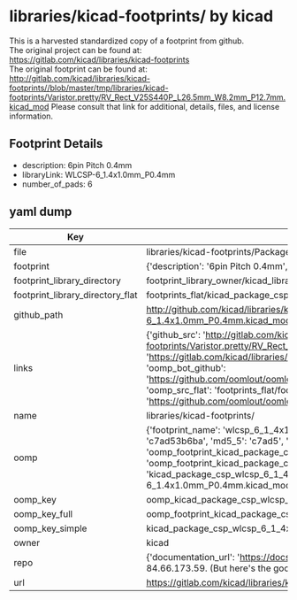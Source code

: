 # libraries/kicad-footprints/ by kicad  
This is a harvested standardized copy of a footprint from github.  
The original project can be found at:  
https://gitlab.com/kicad/libraries/kicad-footprints  
The original footprint can be found at:
http://gitlab.com/kicad/libraries/kicad-footprints//blob/master/tmp/libraries/kicad-footprints/Varistor.pretty/RV_Rect_V25S440P_L26.5mm_W8.2mm_P12.7mm.kicad_mod
Please consult that link for additional, details, files, and license information.  
## Footprint Details
* description: 6pin Pitch 0.4mm  
* libraryLink: WLCSP-6_1.4x1.0mm_P0.4mm  
* number_of_pads: 6  
## yaml dump  
| Key | Value |  
| --- | --- |  
| file | libraries/kicad-footprints/Package_CSP.pretty/WLCSP-6_1.4x1.0mm_P0.4mm.kicad_mod |  
| footprint | {'description': '6pin Pitch 0.4mm', 'libraryLink': 'WLCSP-6_1.4x1.0mm_P0.4mm', 'number_of_pads': 6} |  
| footprint_library_directory | footprint_library_owner/kicad_libraries/kicad-footprints/ |  
| footprint_library_directory_flat | footprints_flat/kicad_package_csp_wlcsp_6_1_4x1_0mm_p0_4mm/working |  
| github_path | http://github.com/kicad/libraries/kicad-footprints//blob/master/tmp/libraries/kicad-footprints/Package_CSP.pretty/WLCSP-6_1.4x1.0mm_P0.4mm.kicad_mod |  
| links | {'github_src': 'http://gitlab.com/kicad/libraries/kicad-footprints//blob/master/tmp/libraries/kicad-footprints/Varistor.pretty/RV_Rect_V25S440P_L26.5mm_W8.2mm_P12.7mm.kicad_mod', 'github_src_repo': 'https://gitlab.com/kicad/libraries/kicad-footprints', 'oomp_bot': 'footprints/kicad_package_csp_wlcsp_6_1_4x1_0mm_p0_4mm/working', 'oomp_bot_github': 'https://github.com/oomlout/oomlout_oomp_footprint_bot/tree/main/footprints/kicad_package_csp_wlcsp_6_1_4x1_0mm_p0_4mm/working', 'oomp_src_flat': 'footprints_flat/footprints_flat/kicad_package_csp_wlcsp_6_1_4x1_0mm_p0_4mm/working', 'oomp_src_flat_github': 'https://github.com/oomlout/oomlout_oomp_footprint_src/tree/main/footprints_flat/kicad_package_csp_wlcsp_6_1_4x1_0mm_p0_4mm/working'} |  
| name | libraries/kicad-footprints/ |  
| oomp | {'footprint_name': 'wlcsp_6_1_4x1_0mm_p0_4mm', 'library_name': 'package_csp', 'md5': 'c7ad53b6baf027642c41f68c3b6e6809', 'md5_10': 'c7ad53b6ba', 'md5_5': 'c7ad5', 'md5_6': 'c7ad53', 'oomp_key': 'oomp_kicad_package_csp_wlcsp_6_1_4x1_0mm_p0_4mm', 'oomp_key_extra': 'oomp_footprint_kicad_package_csp_wlcsp_6_1_4x1_0mm_p0_4mm', 'oomp_key_full': 'oomp_footprint_kicad_package_csp_wlcsp_6_1_4x1_0mm_p0_4mm_c7ad53', 'oomp_key_simple': 'kicad_package_csp_wlcsp_6_1_4x1_0mm_p0_4mm', 'original_filename': 'libraries/kicad-footprints/Package_CSP.pretty/WLCSP-6_1.4x1.0mm_P0.4mm.kicad_mod', 'owner_name': 'kicad'} |  
| oomp_key | oomp_kicad_package_csp_wlcsp_6_1_4x1_0mm_p0_4mm |  
| oomp_key_full | oomp_footprint_kicad_package_csp_wlcsp_6_1_4x1_0mm_p0_4mm |  
| oomp_key_simple | kicad_package_csp_wlcsp_6_1_4x1_0mm_p0_4mm |  
| owner | kicad |  
| repo | {'documentation_url': 'https://docs.github.com/rest/overview/resources-in-the-rest-api#rate-limiting', 'message': "API rate limit exceeded for 84.66.173.59. (But here's the good news: Authenticated requests get a higher rate limit. Check out the documentation for more details.)"} |  
| url | https://gitlab.com/kicad/libraries/kicad-footprints |  

